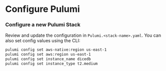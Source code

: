 # Configure Pulumi

### Configure a new Pulumi Stack

Review and update the configuration in `Pulumi.<stack-name>.yaml`. You can also set config values using the CLI:

```bash
pulumi config set aws-native:region us-east-1
pulumi config set aws:region us-east-1
pulumi config set instance_name dicedb
pulumi config set instance_type t2.medium
```

